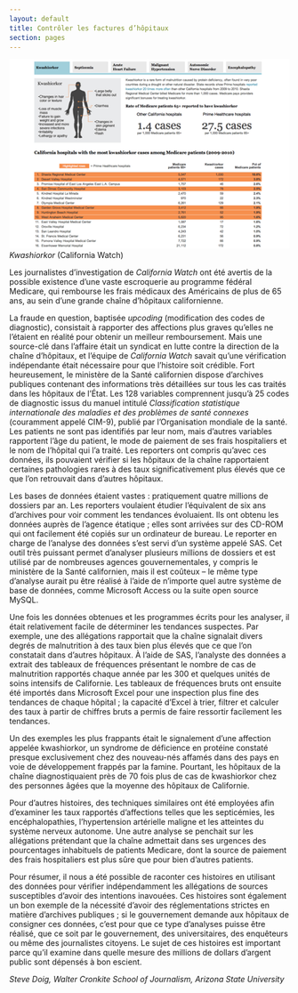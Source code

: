 ```yaml
---
layout: default
title: Contrôler les factures d’hôpitaux
section: pages
---
```


<div class="imageblock">
<div class="content">
<img alt="Kwashiorkor" src="../figs/incoming/03-AA.png"></div>
<div class="title"><em>Kwashiorkor</em> (California Watch)</div>
</div>

Les journalistes d’investigation de _California Watch_ ont été avertis de la possible existence d’une vaste escroquerie au programme fédéral Medicare, qui rembourse les frais médicaux des Américains de plus de 65 ans, au sein d’une grande chaîne d’hôpitaux californienne.

La fraude en question, baptisée _upcoding_ (modification des codes de diagnostic), consistait à rapporter des affections plus graves qu’elles ne l’étaient en réalité pour obtenir un meilleur remboursement. Mais une source-clé dans l’affaire était un syndicat en lutte contre la direction de la chaîne d’hôpitaux, et l’équipe de _California Watch_ savait qu’une vérification indépendante était nécessaire pour que l’histoire soit crédible.
Fort heureusement, le ministère de la Santé californien dispose d’archives publiques contenant des informations très détaillées sur tous les cas traités dans les hôpitaux de l’État. Les 128 variables comprennent jusqu’à 25 codes de diagnostic issus du manuel intitulé _Classification statistique internationale des maladies et des problèmes de santé connexes_ (couramment appelé CIM-9), publié par l’Organisation mondiale de la santé. Les patients ne sont pas identifiés par leur nom, mais d’autres variables rapportent l’âge du patient, le mode de paiement de ses frais hospitaliers et le nom de l’hôpital qui l’a traité. Les reporters ont compris qu’avec ces données, ils pouvaient vérifier si les hôpitaux de la chaîne rapportaient certaines pathologies rares à des taux significativement plus élevés que ce que l’on retrouvait dans d’autres hôpitaux.

Les bases de données étaient vastes : pratiquement quatre millions de dossiers par an. Les reporters voulaient étudier l’équivalent de six ans d’archives pour voir comment les tendances évoluaient. Ils ont obtenu les données auprès de l’agence étatique ; elles sont arrivées sur des CD-ROM qui ont facilement été copiés sur un ordinateur de bureau. Le reporter en charge de l’analyse des données s’est servi d’un système appelé SAS. Cet outil très puissant permet d’analyser plusieurs millions de dossiers et est utilisé par de nombreuses agences gouvernementales, y compris le ministère de la Santé californien, mais il est coûteux – le même type d’analyse aurait pu être réalisé à l’aide de n’importe quel autre système de base de données, comme Microsoft Access ou la suite open source MySQL.

Une fois les données obtenues et les programmes écrits pour les analyser, il était relativement facile de déterminer les tendances suspectes. Par exemple, une des allégations rapportait que la chaîne signalait divers degrés de malnutrition à des taux bien plus élevés que ce que l’on constatait dans d’autres hôpitaux. À l’aide de SAS, l’analyste des données a extrait des tableaux de fréquences présentant le nombre de cas de malnutrition rapportés chaque année par les 300 et quelques unités de soins intensifs de Californie. Les tableaux de fréquences bruts ont ensuite été importés dans Microsoft Excel pour une inspection plus fine des tendances de chaque hôpital ; la capacité d’Excel à trier, filtrer et calculer des taux à partir de chiffres bruts a permis de faire ressortir facilement les tendances.

Un des exemples les plus frappants était le signalement d’une affection appelée kwashiorkor, un syndrome de déficience en protéine constaté presque exclusivement chez des nouveau-nés affamés dans des pays en voie de développement frappés par la famine. Pourtant, les hôpitaux de la chaîne diagnostiquaient près de 70 fois plus de cas de kwashiorkor chez des personnes âgées que la moyenne des hôpitaux de Californie.

Pour d’autres histoires, des techniques similaires ont été employées afin d’examiner les taux rapportés d’affections telles que les septicémies, les encéphalopathies, l’hypertension artérielle maligne et les atteintes du système nerveux autonome. Une autre analyse se penchait sur les allégations prétendant que la chaîne admettait dans ses urgences des pourcentages inhabituels de patients Medicare, dont la source de paiement des frais hospitaliers est plus sûre que pour bien d’autres patients.

Pour résumer, il nous a été possible de raconter ces histoires en utilisant des données pour vérifier indépendamment les allégations de sources susceptibles d’avoir des intentions inavouées. Ces histoires sont également un bon exemple de la nécessité d’avoir des réglementations strictes en matière d’archives publiques ; si le gouvernement demande aux hôpitaux de consigner ces données, c’est pour que ce type d’analyses puisse être réalisé, que ce soit par le gouvernement, des universitaires, des enquêteurs ou même des journalistes citoyens. Le sujet de ces histoires est important parce qu’il examine dans quelle mesure des millions de dollars d’argent public sont dépensés à bon escient.

_Steve Doig, Walter Cronkite School of Journalism, Arizona State University_